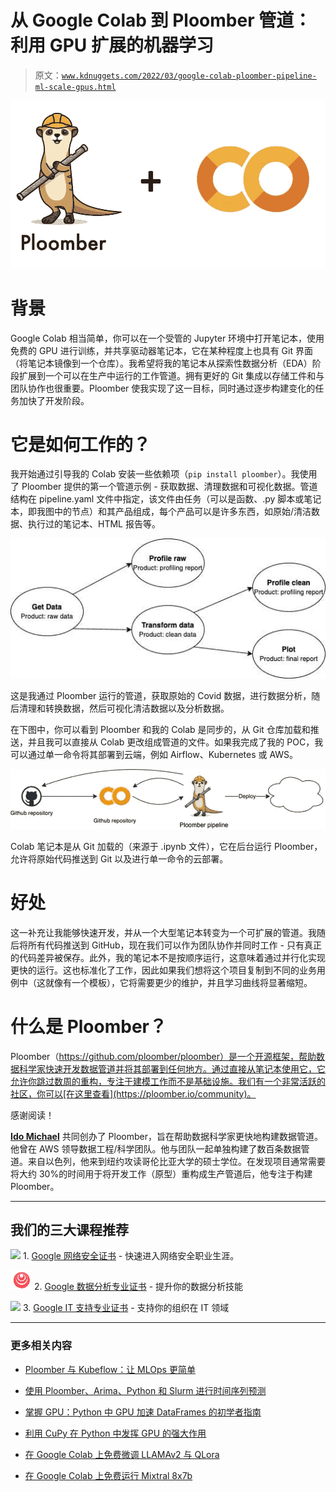 # 从 Google Colab 到 Ploomber 管道：利用 GPU 扩展的机器学习

> 原文：[`www.kdnuggets.com/2022/03/google-colab-ploomber-pipeline-ml-scale-gpus.html`](https://www.kdnuggets.com/2022/03/google-colab-ploomber-pipeline-ml-scale-gpus.html)

![从 Google Colab 到 Ploomber 管道：利用 GPU 扩展的机器学习](img/4e5f6cb13efc294c8e256db05250c5be.png)

# **背景**

Google Colab 相当简单，你可以在一个受管的 Jupyter 环境中打开笔记本，使用免费的 GPU 进行训练，并共享驱动器笔记本，它在某种程度上也具有 Git 界面（将笔记本镜像到一个仓库）。我希望将我的笔记本从探索性数据分析（EDA）阶段扩展到一个可以在生产中运行的工作管道。拥有更好的 Git 集成以存储工件和与团队协作也很重要。Ploomber 使我实现了这一目标，同时通过逐步构建变化的任务加快了开发阶段。

# **它是如何工作的？**

我开始通过引导我的 Colab 安装一些依赖项（`pip install ploomber`）。我使用了 Ploomber 提供的第一个管道示例 - 获取数据、清理数据和可视化数据。管道结构在 pipeline.yaml 文件中指定，该文件由任务（可以是函数、.py 脚本或笔记本，即我图中的节点）和其产品组成，每个产品可以是许多东西，如原始/清洁数据、执行过的笔记本、HTML 报告等。

![XXXXX](img/4095e6fb981bc39d749f851d11cf4dcb.png)

这是我通过 Ploomber 运行的管道，获取原始的 Covid 数据，进行数据分析，随后清理和转换数据，然后可视化清洁数据以及分析数据。

在下图中，你可以看到 Ploomber 和我的 Colab 是同步的，从 Git 仓库加载和推送，并且我可以直接从 Colab 更改组成管道的文件。如果我完成了我的 POC，我可以通过单一命令将其部署到云端，例如 Airflow、Kubernetes 或 AWS。

![从 Google Colab 到 Ploomber 管道：利用 GPU 扩展的机器学习](img/76bacfd0a57aeff54823b8de4a132427.png)

Colab 笔记本是从 Git 加载的（来源于 .ipynb 文件），它在后台运行 Ploomber，允许将原始代码推送到 Git 以及进行单一命令的云部署。

# **好处**

这一补充让我能够快速开发，并从一个大型笔记本转变为一个可扩展的管道。我随后将所有代码推送到 GitHub，现在我们可以作为团队协作并同时工作 - 只有真正的代码差异被保存。此外，我的笔记本不是按顺序运行，这意味着通过并行化实现更快的运行。这也标准化了工作，因此如果我们想将这个项目复制到不同的业务用例中（这就像有一个模板），它将需要更少的维护，并且学习曲线将显著缩短。

# **什么是 Ploomber？**

Ploomber（https://github.com/ploomber/ploomber）是一个开源框架，帮助数据科学家快速开发数据管道并将其部署到任何地方。通过直接从笔记本使用它，它允许你跳过数周的重构，专注于建模工作而不是基础设施。我们有一个非常活跃的社区，你可以[在这里查看](https://ploomber.io/community)。

感谢阅读！

**[Ido Michael](https://www.linkedin.com/in/ido-michael/)** 共同创办了 Ploomber，旨在帮助数据科学家更快地构建数据管道。他曾在 AWS 领导数据工程/科学团队。他与团队一起单独构建了数百条数据管道。来自以色列，他来到纽约攻读哥伦比亚大学的硕士学位。在发现项目通常需要将大约 30%的时间用于将开发工作（原型）重构成生产管道后，他专注于构建 Ploomber。

* * *

## 我们的三大课程推荐

![](img/0244c01ba9267c002ef39d4907e0b8fb.png) 1\. [Google 网络安全证书](https://www.kdnuggets.com/google-cybersecurity) - 快速进入网络安全职业生涯。

![](img/e225c49c3c91745821c8c0368bf04711.png) 2\. [Google 数据分析专业证书](https://www.kdnuggets.com/google-data-analytics) - 提升你的数据分析技能

![](img/0244c01ba9267c002ef39d4907e0b8fb.png) 3\. [Google IT 支持专业证书](https://www.kdnuggets.com/google-itsupport) - 支持你的组织在 IT 领域

* * *

### 更多相关内容

+   [Ploomber 与 Kubeflow：让 MLOps 更简单](https://www.kdnuggets.com/2022/02/ploomber-kubeflow-mlops-easier.html)

+   [使用 Ploomber、Arima、Python 和 Slurm 进行时间序列预测](https://www.kdnuggets.com/2022/03/time-series-forecasting-ploomber-arima-python-slurm.html)

+   [掌握 GPU：Python 中 GPU 加速 DataFrames 的初学者指南](https://www.kdnuggets.com/2023/07/mastering-gpus-beginners-guide-gpu-accelerated-dataframes-python.html)

+   [利用 CuPy 在 Python 中发挥 GPU 的强大作用](https://www.kdnuggets.com/leveraging-the-power-of-gpus-with-cupy-in-python)

+   [在 Google Colab 上免费微调 LLAMAv2 与 QLora](https://www.kdnuggets.com/fine-tuning-llamav2-with-qlora-on-google-colab-for-free)

+   [在 Google Colab 上免费运行 Mixtral 8x7b](https://www.kdnuggets.com/running-mixtral-8x7b-on-google-colab-for-free)
